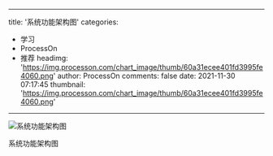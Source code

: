 
---
title: '系统功能架构图'
categories: 
 - 学习
 - ProcessOn
 - 推荐
headimg: 'https://img.processon.com/chart_image/thumb/60a31ecee401fd3995fe4060.png'
author: ProcessOn
comments: false
date: 2021-11-30 07:17:45
thumbnail: 'https://img.processon.com/chart_image/thumb/60a31ecee401fd3995fe4060.png'
---

<div>   
<img class="thumb" alt="系统功能架构图" src="https://img.processon.com/chart_image/thumb/60a31ecee401fd3995fe4060.png" referrerpolicy="no-referrer">
<p>系统功能架构图</p>  
</div>
            